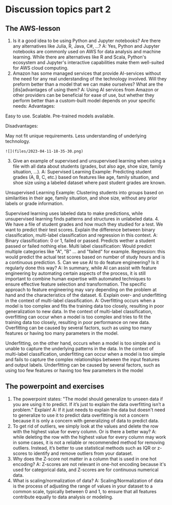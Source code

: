 # Discussion topics part 2

## The AWS-lesson

1. Is it a good idea to be using Python and Jupyter notebooks? Are there any alternatives like Julia, R, Java, C#, …? A: Yes, Python and Jupyter notebooks are commonly used on AWS for data analysis and machine learning. While there are alternatives like R and Scala, Python's ecosystem and Jupyter's interactive capabilities make them well-suited for AWS cloud computing.
2. Amazon has some managed services that provide AI-services without the need for any real understanding of the technology involved. Will they preform better than a model that we can make ourselves? What are the [dis]advantages of using them? 
A: Using AI services from Amazon or other providers can be beneficial for ease of use, but whether they perform better than a custom-built model depends on your specific needs: 
Advantages:

Easy to use.
Scalable.
Pre-trained models available.

Disadvantages:

May not fit unique requirements.
Less understanding of underlying technology.

    ![](files/2023-04-11-18-35-30.png)

3. Give an example of supervised and unsupervised learning when using a file with all data about students (grades, but also age, shoe size, family situation, …).
A: Supervised Learning Example: Predicting student grades (A, B, C, etc.) based on features like age, family situation, and shoe size using a labeled dataset where past student grades are known.

Unsupervised Learning Example: Clustering students into groups based on similarities in their age, family situation, and shoe size, without any prior labels or grade information.

Supervised learning uses labeled data to make predictions, while unsupervised learning finds patterns and structures in unlabeled data.
4. We have a file of student grades and how much they studied for a test. We want to predict their test scores. Explain the difference between binary classification, multi-label classification and regression in this context.
A: Binary classification: 0 or 1, failed or passed. Predicts wether a student passed or failed nothing else.
Multi label classification: Would predict multiple categories like "A", "B" ... and "failed" for example.
Regression: this would predict the actual test scores based on number of study hours and is a continuous prediction.
5. Can we use AI to do feature engineering? Is it regularly done this way?
A: In summary, while AI can assist with feature engineering by automating certain aspects of the process, it is still important to combine human expertise with automated techniques to ensure effective feature selection and transformation. The specific approach to feature engineering may vary depending on the problem at hand and the characteristics of the dataset.
6. Explain over- and underfitting in the context of multi-label classification.
A: Overfitting occurs when a model is too complex and fits the training data too closely, resulting in poor generalization to new data. In the context of multi-label classification, overfitting can occur when a model is too complex and tries to fit the training data too closely, resulting in poor performance on new data. Overfitting can be caused by several factors, such as using too many features or having too many parameters in the model.

Underfitting, on the other hand, occurs when a model is too simple and is unable to capture the underlying patterns in the data. In the context of multi-label classification, underfitting can occur when a model is too simple and fails to capture the complex relationships between the input features and output labels. Underfitting can be caused by several factors, such as using too few features or having too few parameters in the model


## The powerpoint and exercises

1. The powerpoint states: "The model should generalize to unseen data if you are using it to predict. If it’s just to explain the data overfitting isn’t a problem." Explain!
A: If it just needs to explain the data but doesn't need to generalize to use it to predict data overfitting is not a concern because it is only a concern with generalizing of data to predict data.
1. To get rid of outliers, we simply look at the values and delete the row with the highest value for every column. Or is there a better way? A: while deleting the row with the highest value for every column may work in some cases, it is not a reliable or recommended method for removing outliers. Instead, it’s better to use statistical methods such as IQR or z-scores to identify and remove outliers from your dataset.
1. Why does the Z-score not matter in a column that is used in one hot encoding? A: Z-scores are not relevant in one-hot encoding because it's used for categorical data, and Z-scores are for continuous numerical data.
1. What is scaling/normalization of data?
A: Scaling/Normalization of data is the process of adjusting the range of values in your dataset to a common scale, typically between 0 and 1, to ensure that all features contribute equally to data analysis or modeling.




